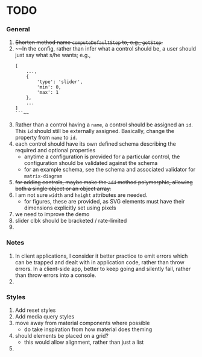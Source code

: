 TODO
====


### General

1. ~~Shorten method name `computeDefaultStep` to, e.g., `getStep`.~~
2. ~~In the config, rather than infer what a control should be, a user should just say what s/he wants; e.g.,
	```
	[
		...,
		{
			'type': 'slider',
			'min': 0,
			'max': 1
		},
		...
	]
	```~~
3. Rather than a control having a `name`, a control should be assigned an `id`. This `id` should still be externally assigned. Basically, change the property from `name` to `id`.
4. each control should have its own defined schema describing the required and optional properties
	-	anytime a configuration is provided for a particular control, the configuration should be validated against the schema
	-	for an example schema, see the schema and associated validator for `matrix-diagram`
5. ~~for adding controls, maybe make the `add` method polymorphic, allowing both a single object or an object array.~~
6. I am not sure `width` and `height` attributes are needed.
	- 	for figures, these are provided, as SVG elements must have their dimensions explicitly set using pixels
7. we need to improve the demo
8. slider clbk should be bracketed / rate-limited
9.


### Notes

1. In client applications, I consider it better practice to emit errors which can be trapped and dealt with in application code, rather than throw errors. In a client-side app, better to keep going and silently fail, rather than throw errors into a console.
2.


### Styles

1. Add reset styles
2. Add media query styles
3. move away from material components where possible
	-	do take inspiration from how material does theming
4. should elements be placed on a grid?
	-	this would allow alignment, rather than just a list
5.
